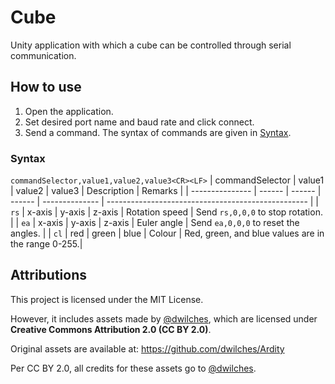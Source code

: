 # Cube
Unity application with which a cube can be controlled through serial communication.

## How to use
1. Open the application.
2. Set desired port name and baud rate and click connect.
3. Send a command. The syntax of commands are given in [Syntax](#syntax).

### Syntax
`commandSelector,value1,value2,value3<CR><LF>`
| commandSelector | value1 | value2 | value3 | Description    | Remarks                                            |
| --------------- | ------ | ------ | ------ | -------------- | -------------------------------------------------- |
| `rs`            | x-axis | y-axis | z-axis | Rotation speed | Send `rs,0,0,0` to stop rotation.                  |
| `ea`            | x-axis | y-axis | z-axis | Euler angle    | Send `ea,0,0,0` to reset the angles.               |
| `cl`            | red    | green  | blue   | Colour         | Red, green, and blue values are in the range 0-255.|


## Attributions
This project is licensed under the MIT License.

However, it includes assets made by [@dwilches](https://github.com/dwilches), which are licensed under **Creative Commons Attribution 2.0 (CC BY 2.0)**.

Original assets are available at: https://github.com/dwilches/Ardity

Per CC BY 2.0, all credits for these assets go to [@dwilches](https://github.com/dwilches).
